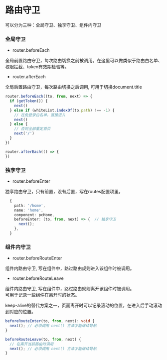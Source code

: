 # 路由守卫

可以分为三种：全局守卫、独享守卫、组件内守卫

### 全局守卫

- router.beforeEach<br>

全局前置路由守卫，每次路由切换之前被调用。在这里可以做类似于路由白名单、权限拦截、token有效期检验等。

- router.afterEach<br>

全局后置路由守卫，每次路由切换之后调用, 可用于切换document.title

```ts
router.beforeEach((to, from, next) => {
  if (getToken()) {
    next()
  } else if (whiteList.indexOf(to.path) !== -1) {
    // 在免登录白名单，直接进入
    next() 
  } else {
    // 否则全部重定首页
    next('/')
  }
})

router.afterEach(() => {
})
```


### 独享守卫

- router.beforeEnter<br>

独享路由守卫，只有前置，没有后置，写在routes配置项里。

```ts
  {
    path: '/home',
    name: 'home',
    component: pcHome,
    beforeEnter: (to, from, next) => {  // 独享守卫
      next(); 
    },
  }
```

### 组件内守卫


- router.beforeRouteEnter<br>

组件内路由守卫, 写在组件中，路过路由规则进入该组件时被调用。<br>

- router.beforeRouteLeave<br>

组件内路由守卫, 写在组件中，路过路由规则离开该组件时被调用。<br>
可用于记录一些组件在离开时的状态。

keep-alive的替代方案之一，页面离开时可以记录滚动的位置，在进入后手动滚动到对应的位置。

```ts
beforeRouteEnter(to, from, next): void {
  next(); // 必须调用 next() 方法才能继续导航
}

beforeRouteLeave(to, from, next) {
  // 在离开当前路由时调用
  next(); // 必须调用 next() 方法才能继续导航
}
```